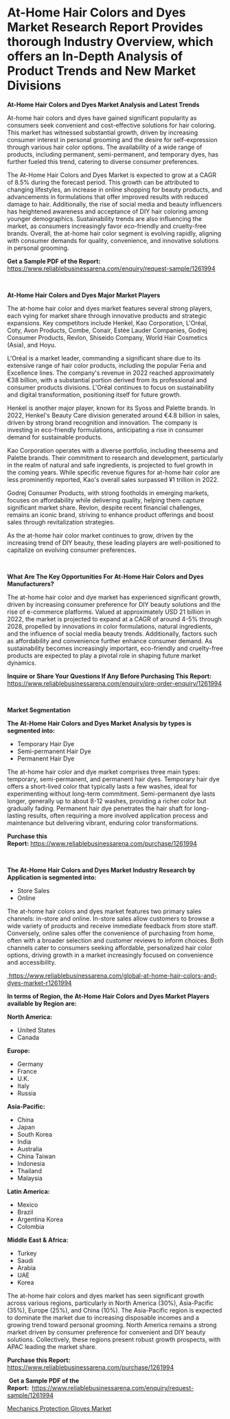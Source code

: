 <p><h1>At-Home Hair Colors and Dyes Market Research Report Provides thorough Industry Overview, which offers an In-Depth Analysis of Product Trends and New Market Divisions</h1></p><p><strong>At-Home Hair Colors and Dyes Market Analysis and Latest Trends</strong></p>
<p><p>At-home hair colors and dyes have gained significant popularity as consumers seek convenient and cost-effective solutions for hair coloring. This market has witnessed substantial growth, driven by increasing consumer interest in personal grooming and the desire for self-expression through various hair color options. The availability of a wide range of products, including permanent, semi-permanent, and temporary dyes, has further fueled this trend, catering to diverse consumer preferences.</p><p>The At-Home Hair Colors and Dyes Market is expected to grow at a CAGR of 8.5% during the forecast period. This growth can be attributed to changing lifestyles, an increase in online shopping for beauty products, and advancements in formulations that offer improved results with reduced damage to hair. Additionally, the rise of social media and beauty influencers has heightened awareness and acceptance of DIY hair coloring among younger demographics. Sustainability trends are also influencing the market, as consumers increasingly favor eco-friendly and cruelty-free brands. Overall, the at-home hair color segment is evolving rapidly, aligning with consumer demands for quality, convenience, and innovative solutions in personal grooming.</p></p>
<p><strong>Get a Sample PDF of the Report:&nbsp;</strong> <a href="https://www.reliablebusinessarena.com/enquiry/request-sample/1261994?utm_campaign=2110&utm_medium=2&utm_source=Github&utm_content=ia&utm_term=09022025&utm_id=at-home-hair-colors-and-dyes">https://www.reliablebusinessarena.com/enquiry/request-sample/1261994</a></p>
<p>&nbsp;</p>
<p><strong>At-Home Hair Colors and Dyes Major Market Players</strong></p>
<p><p>The at-home hair color and dyes market features several strong players, each vying for market share through innovative products and strategic expansions. Key competitors include Henkel, Kao Corporation, L'Oréal, Coty, Avon Products, Combe, Conair, Estée Lauder Companies, Godrej Consumer Products, Revlon, Shiseido Company, World Hair Cosmetics (Asia), and Hoyu.</p><p>L'Oréal is a market leader, commanding a significant share due to its extensive range of hair color products, including the popular Feria and Excellence lines. The company's revenue in 2022 reached approximately €38 billion, with a substantial portion derived from its professional and consumer products divisions. L'Oréal continues to focus on sustainability and digital transformation, positioning itself for future growth.</p><p>Henkel is another major player, known for its Syoss and Palette brands. In 2022, Henkel's Beauty Care division generated around €4.8 billion in sales, driven by strong brand recognition and innovation. The company is investing in eco-friendly formulations, anticipating a rise in consumer demand for sustainable products.</p><p>Kao Corporation operates with a diverse portfolio, including theesema and Palette brands. Their commitment to research and development, particularly in the realm of natural and safe ingredients, is projected to fuel growth in the coming years. While specific revenue figures for at-home hair color are less prominently reported, Kao's overall sales surpassed ¥1 trillion in 2022.</p><p>Godrej Consumer Products, with strong footholds in emerging markets, focuses on affordability while delivering quality, helping them capture significant market share. Revlon, despite recent financial challenges, remains an iconic brand, striving to enhance product offerings and boost sales through revitalization strategies.</p><p>As the at-home hair color market continues to grow, driven by the increasing trend of DIY beauty, these leading players are well-positioned to capitalize on evolving consumer preferences.</p></p>
<p>&nbsp;</p>
<p><strong>What Are The Key Opportunities For At-Home Hair Colors and Dyes Manufacturers?</strong></p>
<p><p>The at-home hair color and dye market has experienced significant growth, driven by increasing consumer preference for DIY beauty solutions and the rise of e-commerce platforms. Valued at approximately USD 21 billion in 2022, the market is projected to expand at a CAGR of around 4-5% through 2028, propelled by innovations in color formulations, natural ingredients, and the influence of social media beauty trends. Additionally, factors such as affordability and convenience further enhance consumer demand. As sustainability becomes increasingly important, eco-friendly and cruelty-free products are expected to play a pivotal role in shaping future market dynamics.</p></p>
<p><strong>Inquire or Share Your Questions If Any Before Purchasing This Report:</strong> <a href="https://www.reliablebusinessarena.com/enquiry/pre-order-enquiry/1261994?utm_campaign=2110&utm_medium=2&utm_source=Github&utm_content=ia&utm_term=09022025&utm_id=at-home-hair-colors-and-dyes">https://www.reliablebusinessarena.com/enquiry/pre-order-enquiry/1261994</a></p>
<p>&nbsp;</p>
<p><strong>Market Segmentation</strong></p>
<p><strong>The At-Home Hair Colors and Dyes Market Analysis by types is segmented into:</strong></p>
<p><ul><li>Temporary Hair Dye</li><li>Semi-permanent Hair Dye</li><li>Permanent Hair Dye</li></ul></p>
<p><p>The at-home hair color and dye market comprises three main types: temporary, semi-permanent, and permanent hair dyes. Temporary hair dye offers a short-lived color that typically lasts a few washes, ideal for experimenting without long-term commitment. Semi-permanent dye lasts longer, generally up to about 8-12 washes, providing a richer color but gradually fading. Permanent hair dye penetrates the hair shaft for long-lasting results, often requiring a more involved application process and maintenance but delivering vibrant, enduring color transformations.</p></p>
<p><strong>Purchase this Report:&nbsp;</strong><a href="https://www.reliablebusinessarena.com/purchase/1261994?utm_campaign=2110&utm_medium=2&utm_source=Github&utm_content=ia&utm_term=09022025&utm_id=at-home-hair-colors-and-dyes">https://www.reliablebusinessarena.com/purchase/1261994</a></p>
<p>&nbsp;</p>
<p><strong>The At-Home Hair Colors and Dyes Market Industry Research by Application is segmented into:</strong></p>
<p><ul><li>Store Sales</li><li>Online</li></ul></p>
<p><p>The at-home hair colors and dyes market features two primary sales channels: in-store and online. In-store sales allow customers to browse a wide variety of products and receive immediate feedback from store staff. Conversely, online sales offer the convenience of purchasing from home, often with a broader selection and customer reviews to inform choices. Both channels cater to consumers seeking affordable, personalized hair color options, driving growth in a market increasingly focused on convenience and accessibility.</p></p>
<p><a href="https://www.reliablebusinessarena.com/global-at-home-hair-colors-and-dyes-market-r1261994?utm_campaign=2110&utm_medium=2&utm_source=Github&utm_content=ia&utm_term=09022025&utm_id=at-home-hair-colors-and-dyes">&nbsp;https://www.reliablebusinessarena.com/global-at-home-hair-colors-and-dyes-market-r1261994</a></p>
<p><strong>In terms of Region, the At-Home Hair Colors and Dyes Market Players available by Region are:</strong></p>
<p>
    <p> <strong> North America: </strong>
        <ul>
            <li>United States</li>
            <li>Canada</li>
        </ul>
        </p> 
    <p> <strong> Europe: </strong>
        <ul>
            <li>Germany</li>
            <li>France</li>
            <li>U.K.</li>
            <li>Italy</li>
            <li>Russia</li>
        </ul>
        </p> 
    <p> <strong> Asia-Pacific: </strong>
        <ul>
            <li>China</li>
            <li>Japan</li>
            <li>South Korea</li>
            <li>India</li>
            <li>Australia</li>
            <li>China Taiwan</li>
            <li>Indonesia</li>
            <li>Thailand</li>
            <li>Malaysia</li>
        </ul>
        </p> 
    <p> <strong> Latin America: </strong>
        <ul>
            <li>Mexico</li>
            <li>Brazil</li>
            <li>Argentina Korea</li>
            <li>Colombia</li>
        </ul>
        </p> 
    <p> <strong> Middle East & Africa: </strong>
        <ul>
            <li>Turkey</li>
            <li>Saudi</li>
            <li>Arabia</li>
            <li>UAE</li>
            <li>Korea</li>
        </ul>
    </p>
    </p>
<p><p>The at-home hair colors and dyes market has seen significant growth across various regions, particularly in North America (30%), Asia-Pacific (35%), Europe (25%), and China (10%). The Asia-Pacific region is expected to dominate the market due to increasing disposable incomes and a growing trend toward personal grooming. North America remains a strong market driven by consumer preference for convenient and DIY beauty solutions. Collectively, these regions present robust growth prospects, with APAC leading the market share.</p></p>
<p><strong>Purchase this Report: </strong><a href="https://www.reliablebusinessarena.com/purchase/1261994?utm_campaign=2110&utm_medium=2&utm_source=Github&utm_content=ia&utm_term=09022025&utm_id=at-home-hair-colors-and-dyes">https://www.reliablebusinessarena.com/purchase/1261994</a></p>
<p>&nbsp;<strong>Get a Sample PDF of the Report:&nbsp;&nbsp;</strong><a href="https://www.reliablebusinessarena.com/enquiry/request-sample/1261994?utm_campaign=2110&utm_medium=2&utm_source=Github&utm_content=ia&utm_term=09022025&utm_id=at-home-hair-colors-and-dyes">https://www.reliablebusinessarena.com/enquiry/request-sample/1261994</a></p>
<p><strong></strong></p>
<p><p><a href="https://github.com/JakirUddin651/Market-Research-Report-List-1/blob/main/mechanics-protection-gloves-market.md?utm_campaign=2110&utm_medium=2&utm_source=Github&utm_content=ia&utm_term=09022025&utm_id=at-home-hair-colors-and-dyes">Mechanics Protection Gloves Market</a></p></p>